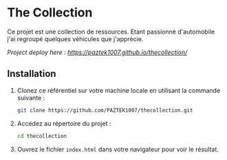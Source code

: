 
# The Collection

Ce projet est une collection de ressources.
Etant passionné d'automobile j'ai regroupé quelques véhicules que j'apprècie.

*Project deploy here : https://paztek1007.github.io/thecollection/*

## Installation

1. Clonez ce référentiel sur votre machine locale en utilisant la commande suivante :

    ```bash
    git clone https://github.com/PAZTEK1007/thecollection.git
    ```

2. Accédez au répertoire du projet :

    ```bash
    cd thecollection
    ```

3. Ouvrez le fichier `index.html` dans votre navigateur pour voir le résultat.


